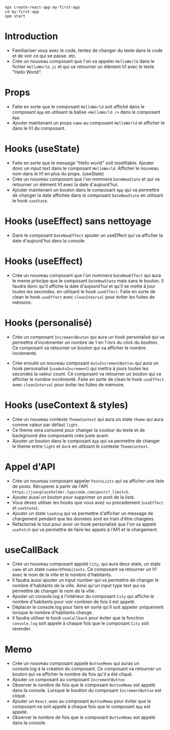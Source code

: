 ```
npx create-react-app my-first-app
cd my-first-app
npm start
```

# Introduction

- Familiariser vous avec le code, tentez de changer du texte dans le code et de voir ce qui se passe. etc.
- Crée un nouveau composant que l'on va appeler `HelloWorld` dans le fichier `HelloWorld.js` et qui va retourner un élément h1 avec le texte "Hello World".

# Props

- Faite en sorte que le composant `HelloWorld` soit affiché dans le composant `App` en utilisant la balise `<HelloWorld />` dans le composant `App`.
- Ajouter maintenant un props `name` au composant `HelloWorld` et afficher le dans le h1 du composant.

# Hooks (useState)
- Faite en sorte que le message "Hello world" soit modifiable. Ajouter donc un input text dans le composant `HelloWorld`. Afficher le nouveau nom dans le h1 en plus du props. (useState)
- Crée un nouveau composant que l'on nommera `DateNowState` et qui va retourner un élément h1 avec la date d'aujourd'hui.
- Ajouter maintenant un bouton dans le composant `App` qui va permettre de changer la date affichée dans le composant `DateNowState` en utilisant le hook `useState`.

# Hooks (useEffect) sans nettoyage
- Dans le composant `DateNowEffect` ajouter un useEffect qui va afficher la date d'aujourd'hui dans la console.

# Hooks (useEffect)
- Crée un nouveau composant que l'on nommera `DateNowEffect` qui aura le meme principe que le composant `DateNowState` mais sans le bouton. Il faudra donc qu'il affiche la date d'aujourd'hui et qu'il se mette à jour toutes les secondes. en utilisant le hook `useEffect`. Faite en sorte de clean le hook `useEffect` avec `cleanInterval` pour éviter les fuites de mémoire.

# Hooks (personalisé)
- Crée un composant `IncrementBouton` qui aura un hook personalisé qui va permettre d'incrémenter un nombre de 1 en 1 lors du click du boutton. Ce composant va retourner un bouton qui va afficher le nombre incrémenté.

- Crée ensuite un nouveau composant `AutoIncrementButton` qui aura un hook personalisé (`useAutoIncrement`) qui mettra à jours toutes les secondes la valeur count. Ce composant va retourner un bouton qui va afficher le nombre incrémenté. Faite en sorte de clean le hook `useEffect` avec `cleanInterval` pour éviter les fuites de mémoire.

# Hooks (useContext & styles)
- Crée un nouveau contexte `ThemeContext` qui aura un state `theme` qui aura comme valeur par défaut `light`.
- Ce theme sera consomé pour changer la couleur du texte et de background des composants crée juste avant.
- Ajouter un bouton dans le composant `App` qui va permettre de changer le theme entre `light` et `dark` en utilisant le contexte `ThemeContext`.

# Appel d'API

- Crée un nouveau composant appeler `PostsLists` qui va afficher une liste de posts. Récuperer à partir de l'API `https://jsonplaceholder.typicode.com/posts?_limit=5`.
- Ajouter aussi un bouton pour supprimer un post de la liste.
- Vous devez utiliser les hooks que vous avez vu precedement (`useEffect` et `useState`).
- Ajouter un state `loading` qui va permettre d'afficher un message de chargement pendant que les données sont en train d'être chargées.
- Refactorisé le tout pour avoir un hook personalisé que l'on va appelé `useFetch` qui va permettre de faire les appels à l'API et le chargement.

# useCallBack
- Crée un nouveau composant appelé `City`, qui aura deux state, un state `name` et un state `numberOfHabitants`. Ce composant va retourner un h1 avec le nom de la ville et le nombre d'habitants.
- Il faudra aussi ajouter un input number qui va permettre de changer le nombre d'habitants de la ville. Ainsi qu'un input type text qui va permettre de changer le nom de la ville.
- Ajouter un console.log à l'intérieur du composant `City` qui affiche le nombre d'habitants pour voir combien de fois il est appelé.
- Déplacer le console.log pour faire en sorte qu'il soit appeler uniquement lorsque le nombre d'habitants change.
- Il faudra utiliser le hook `useCallback` pour éviter que la fonction `console.log` soit appelé à chaque fois que le composant `City` soit rerender.

# Memo
- Crée un nouveau composant appelé `ButtonMemo` qui auras un console.log à la création du composant. Ce composant va retourner un bouton qui va afficher le nombre de fois qu'il a été cliqué.
- Ajouter ce composant au composant `IncrementButton`
- Observer le nombre de fois que le composant `ButtonMemo` est appelé dans la console. Lorsque le boutton du composant `IncrementButton` est cliqué.
- Ajouter un `React.memo` au composant `ButtonMemo` pour éviter que le composant ne soit appelé à chaque fois que le composant `App` est appelé.
- Observer le nombre de fois que le composant `ButtonMemo` est appelé dans la console.
